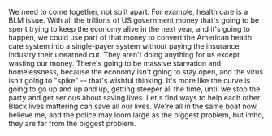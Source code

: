 We need to come together, not split apart. For example, health care is a BLM issue. With all the trillions of US government money that's going to be spent trying to keep the economy alive in the next year, and it's going to happen, we could use part of that money to convert the American health care system into a single-payer system without paying the insurance industry their unearned cut. They aren't doing anything for us except wasting our money. There's going to be massive starvation and homelessness, because the economy isn't going to stay open, and the virus isn't going to "spike" -- that's wishful thinking. It's more like the curve is going to go up and up and up, getting steeper all the time, until we stop the party and get serious about saving lives. Let's find ways to help each other. Black lives mattering can save all our lives. We're all in the same boat now, believe me, and the police may loom large as the biggest problem, but imho, they are far from the biggest problem. 
